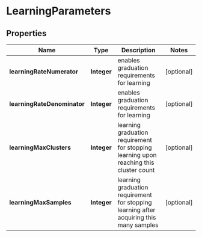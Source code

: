 

# LearningParameters


## Properties

| Name | Type | Description | Notes |
|------------ | ------------- | ------------- | -------------|
|**learningRateNumerator** | **Integer** | enables graduation requirements for learning |  [optional] |
|**learningRateDenominator** | **Integer** | enables graduation requirements for learning |  [optional] |
|**learningMaxClusters** | **Integer** | learning graduation requirement for stopping learning upon reaching this cluster count |  [optional] |
|**learningMaxSamples** | **Integer** | learning graduation requirement for stopping learning after acquiring this many samples |  [optional] |



